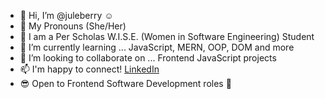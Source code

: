 - 👋 Hi, I’m @juleberry :relaxed:
- :woman: My Pronouns (She/Her)
- :green_book: I am a Per Scholas W.I.S.E. (Women in Software Engineering) Student
- 🌱 I’m currently learning ... JavaScript, MERN, OOP, DOM and more
- 💞️ I’m looking to collaborate on ... Frontend JavaScript projects
- 📫 I'm happy to connect! [LinkedIn](https://www.linkedin.com/in/juleberry)
- :sunglasses: Open to Frontend Software Development roles :raising_hand:
